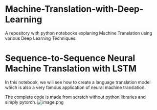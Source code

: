 # Machine-Translation-with-Deep-Learning
A repository with python notebooks explaning Machine Translation using various Deep Learning Techniques.

# Sequence-to-Sequence Neural Machine Translation with LSTM
In this notebook, we will see how to create a language translation model which is also a very famous application of neural machine translation. 

The complete code is made from scratch without python libraries and simply pytorch.
![image.png](attachment:image.png)

